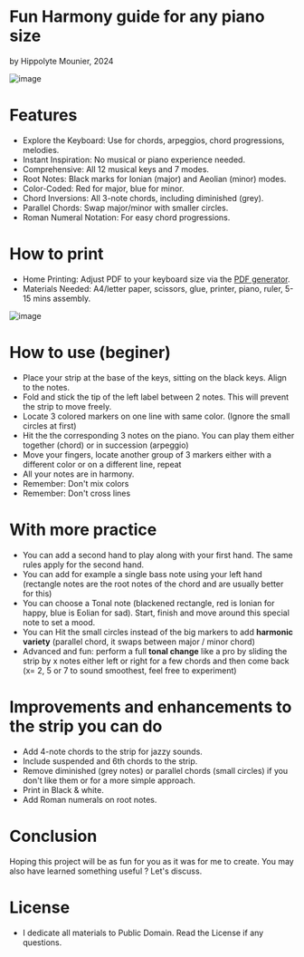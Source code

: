 # Fun Harmony guide for any piano size
by Hippolyte Mounier, 2024


![image](https://github.com/user-attachments/assets/fb1200bb-87b1-4d79-9293-5d27271177d8)

# Features

- Explore the Keyboard: Use for chords, arpeggios, chord progressions, melodies.
- Instant Inspiration: No musical or piano experience needed.
- Comprehensive: All 12 musical keys and 7 modes.
- Root Notes: Black marks for Ionian (major) and Aeolian (minor) modes.
- Color-Coded: Red for major, blue for minor.
- Chord Inversions: All 3-note chords, including diminished (grey).
- Parallel Chords: Swap major/minor with smaller circles.
- Roman Numeral Notation: For easy chord progressions.

# How to print
- Home Printing: Adjust PDF to your keyboard size via the [PDF generator](https://hipe-0.github.io/piano-harmony-strip/index.html).
- Materials Needed: A4/letter paper, scissors, glue, printer, piano, ruler, 5-15 mins assembly.

![image](https://github.com/user-attachments/assets/d376860b-ecf5-40b8-9601-576941c7f2ec)

# How to use (beginer)
- Place your strip at the base of the keys, sitting on the black keys. Align to the notes.
- Fold and stick the tip of the left label between 2 notes. This will prevent the strip to move freely.
- Locate 3 colored markers on one line with same color. (Ignore the small circles at first)
- Hit the the corresponding 3 notes on the piano. You can play them either together (chord) or in succession (arpeggio)
- Move your fingers, locate another group of 3 markers either with a different color or on a different line, repeat
- All your notes are in harmony.
- Remember: Don't mix colors
- Remember: Don't cross lines

# With more practice
- You can add a second hand to play along with your first hand. The same rules apply for the second hand.
- You can add for example a single bass note using your left hand (rectangle notes are the root notes of the chord and are usually better for this)
- You can choose a Tonal note (blackened rectangle, red is Ionian for happy, blue is Eolian for sad). Start, finish and move around this special note to set a mood. 
- You can Hit the small circles instead of the big markers to add **harmonic variety** (parallel chord, it swaps between major / minor chord)
- Advanced and fun: perform a full **tonal change** like a pro by sliding the strip by x notes either left or right for a few chords and then come back (x= 2, 5 or 7 to sound smoothest, feel free to experiment)

  
# Improvements and enhancements to the strip you can do
- Add 4-note chords to the strip for jazzy sounds.
- Include suspended and 6th chords to the strip.
- Remove diminished (grey notes) or parallel chords (small circles) if you don't like them or for a more simple approach.
- Print in Black & white.
- Add Roman numerals on root notes.


# Conclusion
Hoping this project will be as fun for you as it was for me to create. You may also have learned something useful ? Let's discuss.

# License
- I dedicate all materials to Public Domain. Read the License if any questions.
